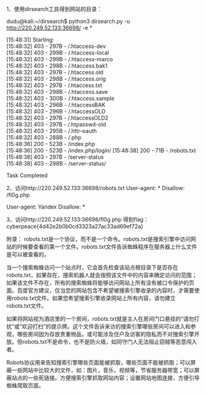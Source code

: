 1、使用dirsearch工具得到网站的目录：

dudu@kali:~/dirsearch$ python3 dirsearch.py -u http://220.249.52.133:36698/  -e *

[15:48:31] Starting:                                                                                                                                                                                                                       
[15:48:32] 403 -  297B  - /.htaccess-dev                                                                                                                                                                                                   
[15:48:32] 403 -  299B  - /.htaccess-local                                                                                                                                                                                                 
[15:48:32] 403 -  299B  - /.htaccess-marco                                                                                                                                                                                                 
[15:48:32] 403 -  298B  - /.htaccess.bak1                                                                                                                                                                                                  
[15:48:32] 403 -  297B  - /.htaccess.old                                                                                                                                                                                                   
[15:48:32] 403 -  298B  - /.htaccess.orig                                                                                                                                                                                                  
[15:48:32] 403 -  297B  - /.htaccess.txt                                                                                                                                                                                                   
[15:48:32] 403 -  298B  - /.htaccess.save                                                                                                                                                                                                  
[15:48:32] 403 -  300B  - /.htaccess.sample                                                                                                                                                                                                
[15:48:32] 403 -  296B  - /.htaccessBAK                                                                                                                                                                                                    
[15:48:32] 403 -  296B  - /.htaccessOLD                                                                                                                                                                                                    
[15:48:32] 403 -  297B  - /.htaccessOLD2                                                                                                                                                                                                   
[15:48:32] 403 -  297B  - /.htpasswd-old                                                                                                                                                                                                   
[15:48:32] 403 -  295B  - /.httr-oauth                                                                                                                                                                                                     
[15:48:32] 403 -  288B  - /.php                                                                                                                                                                                                            
[15:48:36] 200 -  523B  - /index.php                                                                                                                                                                                                       
[15:48:36] 200 -  523B  - /index.php/login/
[15:48:38] 200 -   71B  - /robots.txt                                                                   
[15:48:38] 403 -  297B  - /server-status                                                                
[15:48:38] 403 -  298B  - /server-status/
                                                                                                                  
Task Completed  

2、访问http://220.249.52.133:36698/robots.txt
User-agent: *
Disallow: /fl0g.php


User-agent: Yandex
Disallow: *

3、访问http://220.249.52.133:36698/fl0g.php
得到flag：cyberpeace{4d42e2b0b0cd3323a27ac33ad69ef72a}

附录：
robots.txt是一个协议，而不是一个命令。robots.txt是搜索引擎中访问网站的时候要查看的第一个文件。robots.txt文件告诉蜘蛛程序在服务器上什么文件是可以被查看的。

当一个搜索蜘蛛访问一个站点时，它会首先检查该站点根目录下是否存在robots.txt，如果存在，搜索机器人就会按照该文件中的内容来确定访问的范围；如果该文件不存在，所有的搜索蜘蛛将能够访问网站上所有没有被口令保护的页面。百度官方建议，仅当您的网站包含不希望被搜索引擎收录的内容时，才需要使用robots.txt文件。如果您希望搜索引擎收录网站上所有内容，请勿建立robots.txt文件。

如果将网站视为酒店里的一个房间，robots.txt就是主人在房间门口悬挂的“请勿打扰”或“欢迎打扫”的提示牌。这个文件告诉来访的搜索引擎哪些房间可以进入和参观，哪些房间因为存放贵重物品，或可能涉及住户及访客的隐私而不对搜索引擎开放。但robots.txt不是命令，也不是防火墙，如同守门人无法阻止窃贼等恶意闯入者。

Robots协议用来告知搜索引擎哪些页面能被抓取，哪些页面不能被抓取；可以屏蔽一些网站中比较大的文件，如：图片，音乐，视频等，节省服务器带宽；可以屏蔽站点的一些死链接。方便搜索引擎抓取网站内容；设置网站地图连接，方便引导蜘蛛爬取页面。
